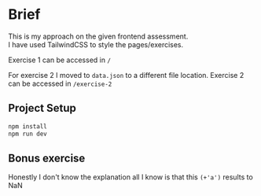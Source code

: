 # Brief

This is my approach on the given frontend assessment.\
I have used TailwindCSS to style the pages/exercises.

Exercise 1 can be accessed in `/`

For exercise 2 I moved to `data.json` to a different file location. Exercise 2 can be accessed in `/exercise-2`

## Project Setup

```sh
npm install
npm run dev
```

## Bonus exercise

Honestly I don't know the explanation all I know is that this `(+'a')` results to NaN
